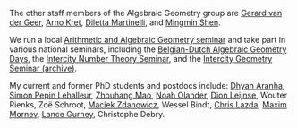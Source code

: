 The other staff members of the Algebraic Geometry group are
[Gerard van der Geer](http://gerard.vdgeer.net/), [Arno
Kret](https://staff.fnwi.uva.nl/a.l.kret/), [Diletta
Martinelli](https://dilettamartinelli.wixsite.com/mysite), and
[Mingmin Shen](https://staff.fnwi.uva.nl/m.shen/).

We run a local [Arithmetic
and Algebraic Geometry
seminar](https://staff.fnwi.uva.nl/a.l.kret/Seminar/seminar.html) and take part
in various national seminars, including the [Belgian-Dutch Algebraic Geometry
Days](https://www.math.ru.nl/~bmoonen/BNL.html), the [Intercity Number Theory
Seminar](http://pub.math.leidenuniv.nl/~brightmj/ic/current.html), and the [Intercity Geometry Seminar (archive)](/ic_geometry_seminar/).

My current and former PhD students and postdocs include:
[Dhyan Aranha](https://dhyan-aranha.github.io/), [Simon Pepin Lehalleur](https://simon-pepin.github.io/), [Zhouhang
Mao](https://staff.fnwi.uva.nl/z.mao/), [Noah
Olander](https://noaholander.github.io/), [Dion
Leijnse](https://kdvi.uva.nl/profile/l/e/d.q.leijnse/d.q.leijnse.html), Wouter
Rienks, Zoë
Schroot, [Maciek
Zdanowicz](https://scholar.google.com/citations?user=WI61I80AAAAJ&hl=en), Wessel
Bindt, [Chris Lazda](https://sites.google.com/view/cdlazda/home), [Maxim
Mornev](https://max-mornev.github.io/), [Lance
Gurney](https://lancegurney.github.io/), Christophe Debry.
